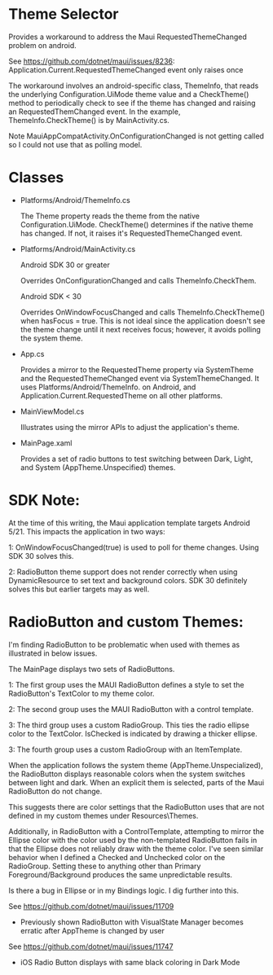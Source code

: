 # Theme Selector

Provides a workaround to address the Maui RequestedThemeChanged problem on android.

See https://github.com/dotnet/maui/issues/8236: Application.Current.RequestedThemeChanged event only raises once

The workaround involves an android-specific class, ThemeInfo, that reads the underlying 
Configuration.UiMode theme value and a CheckTheme() method to periodically 
check to see if the theme has changed and raising an RequestedThemChanged event.
In the example, ThemeInfo.CheckTheme() is by MainActivity.cs.

Note MauiAppCompatActivity.OnConfigurationChanged is not getting called so I could not use that as polling model.

# Classes

* Platforms/Android/ThemeInfo.cs

    The Theme property reads the theme from the native Configuration.UiMode.
    CheckTheme() determines if the native theme has changed.
       If not, it raises it's RequestedThemeChanged event.

* Platforms/Android/MainActivity.cs

    Android SDK 30 or greater

    Overrides OnConfigurationChanged and calls ThemeInfo.CheckThem.

    Android SDK < 30

    Overrides OnWindowFocusChanged and calls ThemeInfo.CheckTheme() 
    when hasFocus = true. This is not ideal since the application 
    doesn't see the theme change until it next receives focus; however, 
    it avoids polling the system theme.

* App.cs

    Provides a mirror to the RequestedTheme property via SystemTheme and 
    the RequestedThemeChanged event via SystemThemeChanged. It uses 
    Platforms/Android/ThemeInfo. on Android, and Application.Current.RequestedTheme
    on all other platforms.

* MainViewModel.cs

    Illustrates using the mirror APIs to adjust the application's theme.

* MainPage.xaml

    Provides a set of radio buttons to test switching between Dark, Light,
    and System (AppTheme.Unspecified) themes.

# SDK Note:
At the time of this writing, the Maui application template targets Android 5/21.
This impacts the application in two ways:

1: OnWindowFocusChanged(true) is used to poll for theme changes. Using SDK 30
solves this.

2: RadioButton theme support does not render correctly when using DynamicResource
to set text and background colors.  SDK 30 definitely solves this but earlier targets
may as well.

# RadioButton and custom Themes:

I'm finding RadioButton to be problematic when used with themes as illustrated in
below issues. 

The MainPage displays two sets of RadioButtons. 

1: The first group uses the MAUI RadioButton defines a style to set the RadioButton's 
TextColor to my theme color.

2: The second group uses the MAUI RadioButton with a control template.

3: The third group uses a custom RadioGroup. This ties the radio ellipse color
to the TextColor.  IsChecked is indicated by drawing a thicker ellipse.

3: The fourth group uses a custom RadioGroup with an ItemTemplate.

When the application follows the system theme (AppTheme.Unspecialized), the RadioButton displays 
reasonable colors when the system switches between light and dark.  When an explicit them
is selected, parts of the Maui RadioButton do not change.

This suggests there are color settings that the RadioButton uses that are not defined in my 
custom themes under Resources\Themes.

Additionally, in RadioButton with a ControlTemplate, attempting to mirror the Ellipse color with the 
color used by the non-templated RadioButton fails in that the Ellipse does not reliably draw with the 
theme color.  I've seen similar behavior when I defined a Checked and Unchecked color on the RadioGroup.
Setting these to anything other than Primary Foreground/Background produces the same unpredictable results.

Is there a bug in Ellipse or in my Bindings logic. I dig further into this.


See https://github.com/dotnet/maui/issues/11709
 - Previously shown RadioButton with VisualState Manager becomes erratic after AppTheme is changed by user

See https://github.com/dotnet/maui/issues/11747
 - iOS Radio Button displays with same black coloring in Dark Mode

